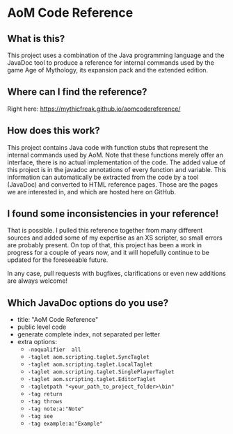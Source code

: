 AoM Code Reference
==================

What is this?
------------
This project uses a combination of the Java programming language and the JavaDoc tool to produce a reference for internal commands used by the game Age of Mythology, its expansion pack and the extended edition.

Where can I find the reference?
-------------------------------
Right here: https://mythicfreak.github.io/aomcodereference/

How does this work?
-------------------
This project contains Java code with function stubs that represent the internal commands used by AoM. Note that these functions merely offer an interface, there is no actual implementation of the code. The added value of this project is in the javadoc annotations of every function and variable. This information can automatically be extracted from the code by a tool (JavaDoc) and converted to HTML reference pages. Those are the pages we are interested in, and which are hosted here on GitHub.

I found some inconsistencies in your reference!
-----------------------------------------------
That is possible. I pulled this reference together from many different sources and added some of my expertise as an XS scripter, so small errors are probably present. On top of that, this project has been a work in progress for a couple of years now, and it will hopefully continue to be updated for the foreseeable future. 

In any case, pull requests with bugfixes, clarifications or even new additions are always welcome!

Which JavaDoc options do you use?
---------------------------------
- title: "AoM Code Reference"
- public level code
- generate complete index, not separated per letter
- extra options:
  - `-noqualifier  all`
  - `-taglet aom.scripting.taglet.SyncTaglet`
  - `-taglet aom.scripting.taglet.LocalTaglet`
  - `-taglet aom.scripting.taglet.SinglePlayerTaglet`
  - `-taglet aom.scripting.taglet.EditorTaglet`
  - `-tagletpath "<your_path_to_project_folder>\bin"`
  - `-tag return` 
  - `-tag throws`
  - `-tag note:a:"Note" `
  - `-tag see`
  - `-tag example:a:"Example"`
